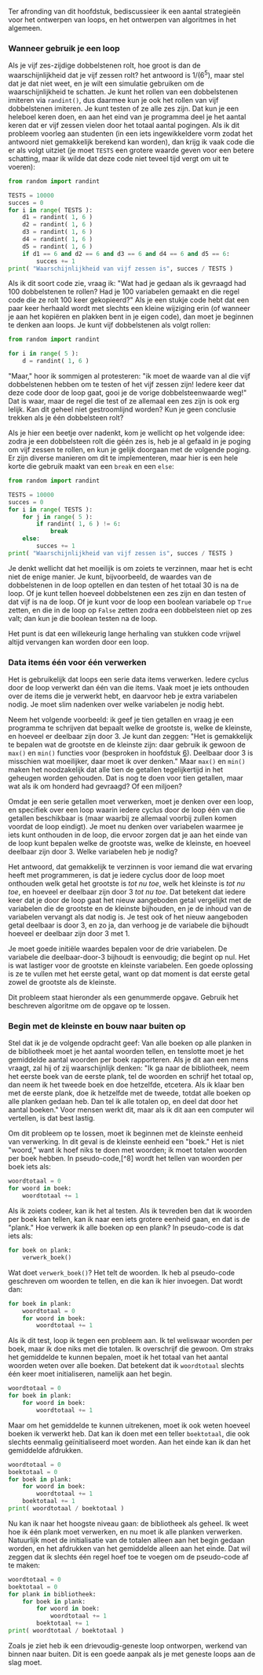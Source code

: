 Ter afronding van dit hoofdstuk, bediscussieer ik een aantal strategieën
voor het ontwerpen van loops, en het ontwerpen van algoritmes in het
algemeen.

### Wanneer gebruik je een loop

Als je vijf zes-zijdige dobbelstenen rolt, hoe groot is dan de
waarschijnlijkheid dat je vijf zessen rolt? het antwoord is $1/(6^5)$,
maar stel dat je dat niet weet, en je wilt een simulatie gebruiken om de
waarschijnlijkheid te schatten. Je kunt het rollen van een dobbelstenen
imiteren via `randint()`, dus daarmee kun je ook het rollen van vijf
dobbelstenen imiteren. Je kunt testen of ze alle zes zijn. Dat kun je
een heleboel keren doen, en aan het eind van je programma deel je het
aantal keren dat er vijf zessen vielen door het totaal aantal pogingen.
Als ik dit probleem voorleg aan studenten (in een iets ingewikkeldere
vorm zodat het antwoord niet gemakkelijk berekend kan worden), dan krijg
ik vaak code die er als volgt uitziet (je moet `TESTS` een grotere
waarde geven voor een betere schatting, maar ik wilde dat deze code niet
teveel tijd vergt om uit te voeren):

```python
from random import randint

TESTS = 10000
succes = 0
for i in range( TESTS ):
    d1 = randint( 1, 6 )
    d2 = randint( 1, 6 )
    d3 = randint( 1, 6 )
    d4 = randint( 1, 6 )
    d5 = randint( 1, 6 )
    if d1 == 6 and d2 == 6 and d3 == 6 and d4 == 6 and d5 == 6:
        succes += 1
print( "Waarschijnlijkheid van vijf zessen is", succes / TESTS )
```

Als ik dit soort code zie, vraag ik: "Wat had je gedaan als ik gevraagd
had 100 dobbelstenen te rollen? Had je 100 variabelen gemaakt en die
regel code die ze rolt 100 keer gekopieerd?" Als je een stukje code hebt
dat een paar keer herhaald wordt met slechts een kleine wijziging erin
(of wanneer je aan het kopiëren en plakken bent in je eigen code), dan
moet je beginnen te denken aan loops. Je kunt vijf dobbelstenen als
volgt rollen:

```python
from random import randint

for i in range( 5 ):
    d = randint( 1, 6 )
```

"Maar," hoor ik sommigen al protesteren: "ik moet de waarde van al die
vijf dobbelstenen hebben om te testen of het vijf zessen zijn! Iedere
keer dat deze code door de loop gaat, gooi je de vorige
dobbelsteenwaarde weg!" Dat is waar, maar de regel die test of ze
allemaal een zes zijn is ook erg lelijk. Kan dit geheel niet
gestroomlijnd worden? Kun je geen conclusie trekken als je één
dobbelsteen rolt?

Als je hier een beetje over nadenkt, kom je wellicht op het volgende
idee: zodra je een dobbelsteen rolt die géén zes is, heb je al gefaald
in je poging om vijf zessen te rollen, en kun je gelijk doorgaan met de
volgende poging. Er zijn diverse manieren om dit te implementeren, maar
hier is een hele korte die gebruik maakt van een `break` en een `else`:

```python
from random import randint

TESTS = 10000
succes = 0
for i in range( TESTS ):
    for j in range( 5 ):
        if randint( 1, 6 ) != 6:
            break
    else:
        succes += 1
print( "Waarschijnlijkheid van vijf zessen is", succes / TESTS )
```

Je denkt wellicht dat het moeilijk is om zoiets te verzinnen, maar het
is echt niet de enige manier. Je kunt, bijvoorbeeld, de waardes van de
dobbelstenen in de loop optellen en dan testen of het totaal 30 is na de
loop. Of je kunt tellen hoeveel dobbelstenen een zes zijn en dan testen
of dat vijf is na de loop. Of je kunt voor de loop een boolean variabele
op `True` zetten, en die in de loop op `False` zetten zodra een
dobbelsteen niet op zes valt; dan kun je die boolean testen na de loop.

Het punt is dat een willekeurig lange herhaling van stukken code vrijwel
altijd vervangen kan worden door een loop.

### Data items één voor één verwerken

Het is gebruikelijk dat loops een serie data items verwerken. Iedere
cyclus door de loop verwerkt dan één van die items. Vaak moet je iets
onthouden over de items die je verwerkt hebt, en daarvoor heb je extra
variabelen nodig. Je moet slim nadenken over welke variabelen je nodig
hebt.

Neem het volgende voorbeeld: ik geef je tien getallen en vraag je een
programma te schrijven dat bepaalt welke de grootste is, welke de
kleinste, en hoeveel er deelbaar zijn door 3. Je kunt dan zeggen: "Het
is gemakkelijk te bepalen wat de grootste en de kleinste zijn: daar
gebruik ik gewoon de `max()` en `min()` functies voor (besproken in
hoofdstuk
<a href="#ch:simplefunctions" data-reference-type="ref" data-reference="ch:simplefunctions">6</a>).
Deelbaar door 3 is misschien wat moeilijker, daar moet ik over denken."
Maar `max()` en `min()` maken het noodzakelijk dat alle tien de getallen
tegelijkertijd in het geheugen worden gehouden. Dat is nog te doen voor
tien getallen, maar wat als ik om honderd had gevraagd? Of een miljoen?

Omdat je een serie getallen moet verwerken, moet je denken over een
loop, en specifiek over een loop waarin iedere cyclus door de loop één
van die getallen beschikbaar is (maar waarbij ze allemaal voorbij zullen
komen voordat de loop eindigt). Je moet nu denken over variabelen
waarmee je iets kunt onthouden in de loop, die ervoor zorgen dat je aan
het einde van de loop kunt bepalen welke de grootste was, welke de
kleinste, en hoeveel deelbaar zijn door 3. Welke variabelen heb je
nodig?

Het antwoord, dat gemakkelijk te verzinnen is voor iemand die wat
ervaring heeft met programmeren, is dat je iedere cyclus door de loop
moet onthouden welk getal het grootste is *tot nu toe*, welk het
kleinste is *tot nu toe*, en hoeveel er deelbaar zijn door 3 *tot nu
toe*. Dat betekent dat iedere keer dat je door de loop gaat het nieuw
aangeboden getal vergelijkt met de variabelen die de grootste en de
kleinste bijhouden, en je de inhoud van de variabelen vervangt als dat
nodig is. Je test ook of het nieuw aangeboden getal deelbaar is door 3,
en zo ja, dan verhoog je de variabele die bijhoudt hoeveel er deelbaar
zijn door 3 met 1.

Je moet goede initiële waardes bepalen voor de drie variabelen. De
variabele die deelbaar-door-3 bijhoudt is eenvoudig; die begint op nul.
Het is wat lastiger voor de grootste en kleinste variabelen. Een goede
oplossing is ze te vullen met het eerste getal, want op dat moment is
dat eerste getal zowel de grootste als de kleinste.

Dit probleem staat hieronder als een genummerde opgave. Gebruik het
beschreven algoritme om de opgave op te lossen.

### Begin met de kleinste en bouw naar buiten op

Stel dat ik je de volgende opdracht geef: Van alle boeken op alle
planken in de bibliotheek moet je het aantal woorden tellen, en
tenslotte moet je het gemiddelde aantal woorden per boek rapporteren.
Als je dit aan een mens vraagt, zal hij of zij waarschijnlijk denken:
"Ik ga naar de bibliotheek, neem het eerste boek van de eerste plank,
tel de woorden en schrijf het totaal op, dan neem ik het tweede boek en
doe hetzelfde, etcetera. Als ik klaar ben met de eerste plank, doe ik
hetzelfde met de tweede, totdat alle boeken op alle planken gedaan heb.
Dan tel ik alle totalen op, en deel dat door het aantal boeken." Voor
mensen werkt dit, maar als ik dit aan een computer wil vertellen, is dat
best lastig.

Om dit probleem op te lossen, moet ik beginnen met de kleinste eenheid
van verwerking. In dit geval is de kleinste eenheid een "boek." Het is
niet "woord," want ik hoef niks te doen met woorden; ik moet totalen
woorden per boek hebben. In pseudo-code,[^8] wordt het tellen van
woorden per boek iets als:

```python
woordtotaal = 0
for woord in boek:
    woordtotaal += 1
```

Als ik zoiets codeer, kan ik het al testen. Als ik tevreden ben dat ik
woorden per boek kan tellen, kan ik naar een iets grotere eenheid gaan,
en dat is de "plank." Hoe verwerk ik alle boeken op een plank? In
pseudo-code is dat iets als:

```python
for boek on plank:
    verwerk_boek()
```

Wat doet `verwerk_boek()`? Het telt de woorden. Ik heb al pseudo-code
geschreven om woorden te tellen, en die kan ik hier invoegen. Dat wordt
dan:

```python
for boek in plank:
    woordtotaal = 0
    for woord in boek:
        woordtotaal += 1
```

Als ik dit test, loop ik tegen een probleem aan. Ik tel weliswaar
woorden per boek, maar ik doe niks met die totalen. Ik overschrijf die
gewoon. Om straks het gemiddelde te kunnen bepalen, moet ik het totaal
van het aantal woorden weten over alle boeken. Dat betekent dat ik
`woordtotaal` slechts één keer moet initialiseren, namelijk aan het
begin.

```python
woordtotaal = 0
for boek in plank:
    for woord in boek:
        woordtotaal += 1
```

Maar om het gemiddelde te kunnen uitrekenen, moet ik ook weten hoeveel
boeken ik verwerkt heb. Dat kan ik doen met een teller `boektotaal`, die
ook slechts eenmalig geïnitialiseerd moet worden. Aan het einde kan ik
dan het gemiddelde afdrukken.

```python
woordtotaal = 0
boektotaal = 0
for boek in plank:
    for woord in boek:
        woordtotaal += 1
    boektotaal += 1
print( woordtotaal / boektotaal )
```

Nu kan ik naar het hoogste niveau gaan: de bibliotheek als geheel. Ik
weet hoe ik één plank moet verwerken, en nu moet ik alle planken
verwerken. Natuurlijk moet de initialisatie van de totalen alleen aan
het begin gedaan worden, en het afdrukken van het gemiddelde alleen aan
het einde. Dat wil zeggen dat ik slechts één regel hoef toe te voegen om
de pseudo-code af te maken:

```python
woordtotaal = 0
boektotaal = 0
for plank in bibliotheek:
    for boek in plank:
        for woord in boek:
            woordtotaal += 1
        boektotaal += 1
print( woordtotaal / boektotaal )
```

Zoals je ziet heb ik een drievoudig-geneste loop ontworpen, werkend van
binnen naar buiten. Dit is een goede aanpak als je met geneste loops aan
de slag moet.
